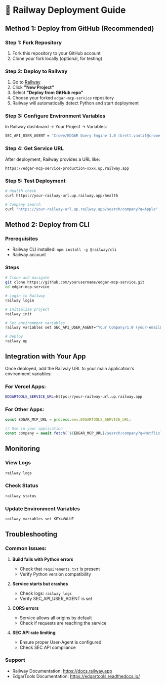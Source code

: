 # 🚂 Railway Deployment Guide

## Method 1: Deploy from GitHub (Recommended)

### Step 1: Fork Repository
1. Fork this repository to your GitHub account
2. Clone your fork locally (optional, for testing)

### Step 2: Deploy to Railway
1. Go to [Railway](https://railway.app)
2. Click **"New Project"**
3. Select **"Deploy from GitHub repo"**
4. Choose your forked `edgar-mcp-service` repository
5. Railway will automatically detect Python and start deployment

### Step 3: Configure Environment Variables
In Railway dashboard → Your Project → Variables:
```bash
SEC_API_USER_AGENT = "Crowe/EDGAR Query Engine 1.0 (brett.vantil@crowe.com)"
```

### Step 4: Get Service URL
After deployment, Railway provides a URL like:
```
https://edgar-mcp-service-production-xxxx.up.railway.app
```

### Step 5: Test Deployment
```bash
# Health check
curl https://your-railway-url.up.railway.app/health

# Company search
curl "https://your-railway-url.up.railway.app/search/company?q=Apple"
```

## Method 2: Deploy from CLI

### Prerequisites
- Railway CLI installed: `npm install -g @railway/cli`
- Railway account

### Steps
```bash
# Clone and navigate
git clone https://github.com/yourusername/edgar-mcp-service.git
cd edgar-mcp-service

# Login to Railway
railway login

# Initialize project
railway init

# Set environment variables
railway variables set SEC_API_USER_AGENT="Your Company/1.0 (your-email@example.com)"

# Deploy
railway up
```

## Integration with Your App

Once deployed, add the Railway URL to your main application's environment variables:

### For Vercel Apps:
```bash
EDGARTOOLS_SERVICE_URL=https://your-railway-url.up.railway.app
```

### For Other Apps:
```typescript
const EDGAR_MCP_URL = process.env.EDGARTOOLS_SERVICE_URL;

// Use in your application
const company = await fetch(`${EDGAR_MCP_URL}/search/company?q=Netflix`);
```

## Monitoring

### View Logs
```bash
railway logs
```

### Check Status
```bash
railway status
```

### Update Environment Variables
```bash
railway variables set KEY=VALUE
```

## Troubleshooting

### Common Issues:

1. **Build fails with Python errors**
   - Check that `requirements.txt` is present
   - Verify Python version compatibility

2. **Service starts but crashes**
   - Check logs: `railway logs`
   - Verify SEC_API_USER_AGENT is set

3. **CORS errors**
   - Service allows all origins by default
   - Check if requests are reaching the service

4. **SEC API rate limiting**
   - Ensure proper User-Agent is configured
   - Check SEC API compliance

### Support
- Railway Documentation: https://docs.railway.app
- EdgarTools Documentation: https://edgartools.readthedocs.io/